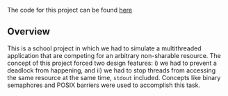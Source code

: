 <!-- ---
layout: single
title: "Multithreaded Deadlock Prevention Simulator"
date: 2023-04-10 12:00:00 -0600
categories: projects school
tags: threads posix unix c c++ systems_programming
excerpt: "A class project in which we create threads and simulate deadlock conditions. The goal is to virtually employ deadlock prevention methods."
--- -->

The code for this project can be found [here](https://github.com/waridh/CMPUT_379/tree/main/a4)

## Overview

This is a school project in which we had to simulate a multithreaded application
that are competing for an arbitrary non-sharable resource. The concept of this
project forced two design features: i) we had to prevent a deadlock from
happening, and ii) we had to stop threads from accessing the same resource at
the same time, `stdout` included. Concepts like binary semaphores and POSIX
barriers were used to accomplish this task.
